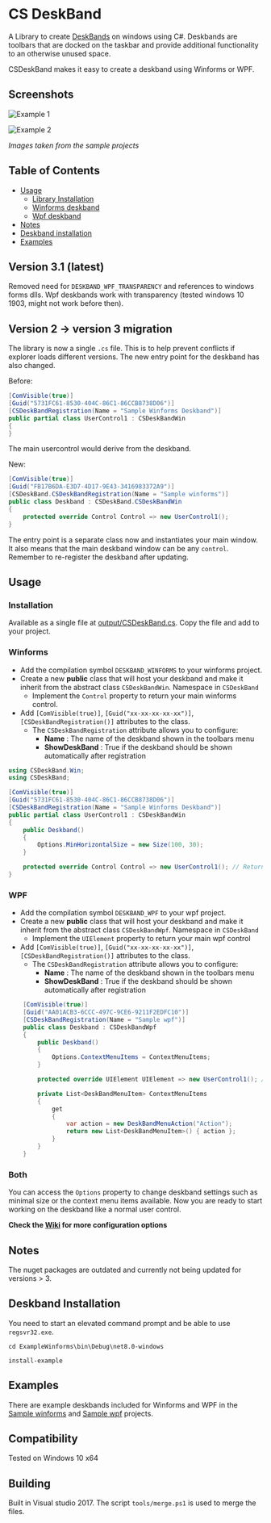 # CS DeskBand
A Library to create [DeskBands](https://msdn.microsoft.com/en-us/library/windows/desktop/cc144099(v=vs.85).aspx) on windows using C#. Deskbands are toolbars that are docked on the taskbar and provide additional functionality to an otherwise unused space.

CSDeskBand makes it easy to create a deskband using Winforms or WPF.
 
## Screenshots
![Example 1](images/ex1.png)

![Example 2](images/ex2.png)

_Images taken from the sample projects_
 
## Table of Contents
- [Usage](#usage)
  - [Library Installation](#installation)
  - [Winforms deskband](#winforms)
  - [Wpf deskband](#wpf)
- [Notes](#notes)
- [Deskband installation](#deskband-installation)
- [Examples](#examples)

## Version 3.1 (latest)
Removed need for `DESKBAND_WPF_TRANSPARENCY` and references to windows forms dlls. Wpf deskbands work with transparency (tested windows 10 1903, might not work before then).

## Version 2 -> version 3 migration
The library is now a single `.cs` file. This is to help prevent conflicts if explorer loads different versions.
The new entry point for the deskband has also changed.

Before:
```cs
[ComVisible(true)]
[Guid("5731FC61-8530-404C-86C1-86CCB8738D06")]
[CSDeskBandRegistration(Name = "Sample Winforms Deskband")]
public partial class UserControl1 : CSDeskBandWin
{
}
```
The main usercontrol would derive from the deskband.

New:
```cs
[ComVisible(true)]
[Guid("FB17B6DA-E3D7-4D17-9E43-3416983372A9")]
[CSDeskBand.CSDeskBandRegistration(Name = "Sample winforms")]
public class Deskband : CSDeskBand.CSDeskBandWin
{
    protected override Control Control => new UserControl1();
}
```
The entry point is a separate class now and instantiates your main window. It also means that the main deskband window can be any `control`. Remember to re-register the deskband after updating.


## Usage

### Installation
Available as a single file at [output/CSDeskBand.cs](https://github.com/dsafa/CSDeskBand/blob/master/output/CSDeskBand.cs). Copy the file and add to your project.

### Winforms
- Add the compilation symbol `DESKBAND_WINFORMS` to your winforms project.
- Create a new **public** class that will host your deskband and make it inherit from the abstract class `CSDeskBandWin`. Namespace in `CSDeskBand`
  - Implement the `Control` property to return your main winforms control.
- Add `[ComVisible(true)]`, `[Guid("xx-xx-xx-xx-xx")]`, `[CSDeskBandRegistration()]` attributes to the class.
  - The `CSDeskBandRegistration` attribute allows you to configure:
    - **Name** : The name of the deskband shown in the toolbars menu
    - **ShowDeskBand** : True if the deskband should be shown automatically after registration

```C#
using CSDeskBand.Win;
using CSDeskBand;

[ComVisible(true)]
[Guid("5731FC61-8530-404C-86C1-86CCB8738D06")]
[CSDeskBandRegistration(Name = "Sample Winforms Deskband")]
public partial class UserControl1 : CSDeskBandWin
{
    public Deskband()
    {
        Options.MinHorizontalSize = new Size(100, 30);
    }

    protected override Control Control => new UserControl1(); // Returns your main control
}
```

### WPF
- Add the compilation symbol `DESKBAND_WPF` to your wpf project.
- Create a new **public** class that will host your deskband and make it inherit from the abstract class `CSDeskBandWpf`. Namespace in `CSDeskBand`
  - Implement the `UIElement` property to return your main wpf control
- Add `[ComVisible(true)]`, `[Guid("xx-xx-xx-xx-xx")]`, `[CSDeskBandRegistration()]` attributes to the class.
  - The `CSDeskBandRegistration` attribute allows you to configure:
    - **Name** : The name of the deskband shown in the toolbars menu
    - **ShowDeskBand** : True if the deskband should be shown automatically after registration

```cs
    [ComVisible(true)]
    [Guid("AA01ACB3-6CCC-497C-9CE6-9211F2EDFC10")]
    [CSDeskBandRegistration(Name = "Sample wpf")]
    public class Deskband : CSDeskBandWpf
    {
        public Deskband()
        {
            Options.ContextMenuItems = ContextMenuItems;
        }

        protected override UIElement UIElement => new UserControl1(); // Return the main wpf control

        private List<DeskBandMenuItem> ContextMenuItems
        {
            get
            {
                var action = new DeskBandMenuAction("Action");
                return new List<DeskBandMenuItem>() { action };
            }
        }
    }
```

### Both
You can access the `Options` property to change deskband settings such as minimal size or the context menu items available.
Now you are ready to start working on the deskband like a normal user control.

**Check the [Wiki](https://github.com/dsafa/CSDeskBand/wiki) for more configuration options**

## Notes
The nuget packages are outdated and currently not being updated for versions > 3.

## Deskband Installation
You need to start an elevated command prompt and be able to use `regsvr32.exe`. 
```
cd ExampleWinforms\bin\Debug\net8.0-windows

install-example
```


## Examples
There are example deskbands included for Winforms and WPF in the [Sample winforms](https://github.com/dsafa/CSDeskBand/tree/master/src/ExampleWinforms) and [Sample wpf](https://github.com/dsafa/CSDeskBand/tree/master/src/ExampleWpf) projects.

## Compatibility
Tested on Windows 10 x64

## Building
Built in Visual studio 2017. The script `tools/merge.ps1` is used to merge the files.
